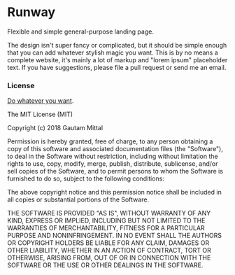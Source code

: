 # Runway
Flexible and simple general-purpose landing page.

The design isn't super fancy or complicated, but it should be simple enough that you can add whatever stylish magic you want. This is by no means a complete website, it's mainly a lot of markup and "lorem ipsum" placeholder text. If you have suggestions, please file a pull request or send me an email.

### License
[Do whatever you want](https://tldrlegal.com/license/mit-license).

The MIT License (MIT)

Copyright (c) 2018 Gautam Mittal

Permission is hereby granted, free of charge, to any person obtaining a copy of this software and associated documentation files (the "Software"), to deal in the Software without restriction, including without limitation the rights to use, copy, modify, merge, publish, distribute, sublicense, and/or sell copies of the Software, and to permit persons to whom the Software is furnished to do so, subject to the following conditions:

The above copyright notice and this permission notice shall be included in all copies or substantial portions of the Software.

THE SOFTWARE IS PROVIDED "AS IS", WITHOUT WARRANTY OF ANY KIND, EXPRESS OR IMPLIED, INCLUDING BUT NOT LIMITED TO THE WARRANTIES OF MERCHANTABILITY, FITNESS FOR A PARTICULAR PURPOSE AND NONINFRINGEMENT. IN NO EVENT SHALL THE AUTHORS OR COPYRIGHT HOLDERS BE LIABLE FOR ANY CLAIM, DAMAGES OR OTHER LIABILITY, WHETHER IN AN ACTION OF CONTRACT, TORT OR OTHERWISE, ARISING FROM, OUT OF OR IN CONNECTION WITH THE SOFTWARE OR THE USE OR OTHER DEALINGS IN THE SOFTWARE.
